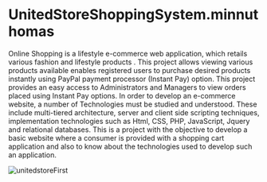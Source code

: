 # UnitedStoreShoppingSystem.minnuthomas
Online Shopping is a lifestyle e-commerce web application, which retails various fashion and lifestyle products .
This project allows viewing various products available enables registered users to purchase desired products instantly using PayPal payment processor (Instant Pay) option.
This project provides an easy access to Administrators and Managers to view orders placed using Instant Pay options.
In order to develop an e-commerce website, a number of Technologies must be studied and understood.
These include multi-tiered architecture, server and client side scripting techniques, implementation technologies such as Html, CSS, PHP, JavaScript, Jquery and relational databases.
This is a project with the objective to develop a basic website where a consumer is provided with a shopping cart application and also to know about the technologies used to develop such an application.



![unitedstoreFirst](https://user-images.githubusercontent.com/69053809/114969553-98991280-9e46-11eb-992c-eaabe0ba6a90.gif)

